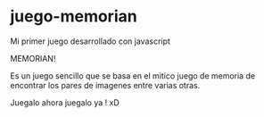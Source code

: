 # juego-memorian
Mi primer juego desarrollado con javascript

MEMORIAN!

Es un juego sencillo que se basa en el mitico juego de memoria de encontrar los pares de imagenes entre varias otras.

Juegalo ahora juegalo ya ! xD 
